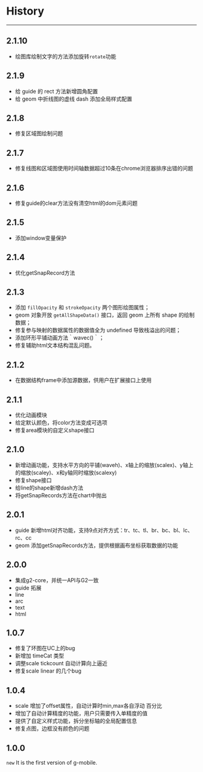 # History

---

## 2.1.10
* 绘图库绘制文字的方法添加旋转`rotate`功能

## 2.1.9
* 给 guide 的 rect 方法新增圆角配置
* 给 geom 中折线图的虚线 dash 添加全局样式配置

## 2.1.8
* 修复区域图绘制问题

## 2.1.7
* 修复线图和区域图使用时间轴数据超过10条在chrome浏览器排序出错的问题

## 2.1.6
* 修复guide的clear方法没有清空html的dom元素问题

## 2.1.5
* 添加window变量保护

## 2.1.4
* 优化getSnapRecord方法

## 2.1.3

* 添加 `fillOpacity` 和 `strokeOpacity` 两个图形绘图属性；
* geom 对象开放 `getAllShapeData()` 接口，返回 geom 上所有 shape 的绘制数据；
* 修复参与映射的数据属性的数据值全为 undefined 导致栈溢出的问题；
* 添加环形平铺动画方法｀wavec()｀；
* 修复辅助html文本结构混乱问题。

## 2.1.2
* 在数据结构frame中添加源数据，供用户在扩展接口上使用

## 2.1.1
* 优化动画模块
* 给定默认颜色，将color方法变成可选项
* 修复area模块的自定义shape接口

## 2.1.0
* 新增动画功能，支持水平方向的平铺(waveh)、x轴上的缩放(scalex)、y轴上的缩放(scaley)、x和y轴同时缩放(scalexy)
* 修复shape接口
* 给line的shape新增dash方法
* 将getSnapRecords方法在chart中抛出

## 2.0.1
* guide 新增html对齐功能，支持9点对齐方式：tr、tc、tl、br、bc、bl、lc、rc、cc
* geom 添加getSnapRecords方法，提供根据画布坐标获取数据的功能

## 2.0.0
* 集成g2-core，并统一API与G2一致
* guide 拓展
* line
* arc
* text
* html

## 1.0.7

* 修复了环图在UC上的bug
* 新增加 timeCat 类型
* 调整scale tickcount 自动计算向上逼近
* 修复scale linear 的几个bug

## 1.0.4

* scale 增加了offset属性，自动计算时min,max各自浮动 百分比
* 增加了自动计算精度的功能，用户只需要传入单精度的值
* 提供了自定义样式功能，拆分坐标轴的全局配置信息
* 修复点图，边框没有颜色的问题

## 1.0.0

`new` It is the first version of g-mobile.
